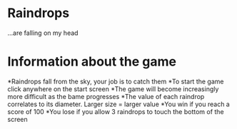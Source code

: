 Raindrops
=========
...are falling on my head


Information about the game
==========================
*Raindrops fall from the sky, your job is to catch them
*To start the game click anywhere on the start screen
*The game will become increasingly more difficult as the bame progresses
*The value of each raindrop correlates to its diameter. Larger size = larger value
*You win if you reach a score of 100
*You lose if you allow 3 raindrops to touch the bottom of the screen
